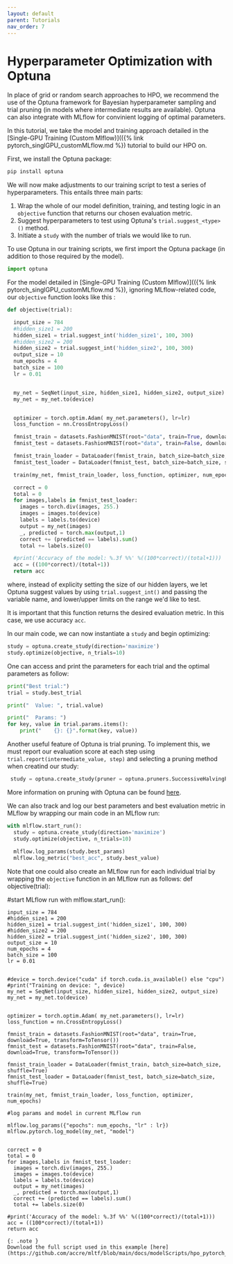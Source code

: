 ```yaml
---
layout: default
parent: Tutorials
nav_order: 7
---
```


Hyperparameter Optimization with Optuna
======================
In place of grid or random search approaches to HPO, we recommend the use of the Optuna framework for Bayesian hyperparameter sampling and trial pruning (in models where intermediate results are available). Optuna can also integrate with MLflow for convinient logging of optimal parameters.

In this tutorial, we take the model and training approach detailed in the [Single-GPU Training (Custom Mlflow)](({% link pytorch_singlGPU_customMLflow.md %}) tutorial to build our HPO on.

First, we install the Optuna package:
```bash
pip install optuna
```

We will now make adjustments to our training script to test a series of hyperparameters. This entails three main parts:
1. Wrap the whole of our model definition, training, and testing logic in an `objective` function that returns our chosen evaluation metric.
2. Suggest hyperparameters to test using Optuna's `trial.suggest_<type>()` method.
3. Initiate a `study` with the number of trials we would like to run. 

To use Optuna in our training scripts, we first import the Optuna package (in addition to those required by the model).
```python
import optuna
``` 
For the model detailed in [Single-GPU Training (Custom Mlflow)](({% link pytorch_singlGPU_customMLflow.md %}), ignoring MLflow-related code, our `objective` function looks like this :

```python
def objective(trial):

  input_size = 784
  #hidden_size1 = 200
  hidden_size1 = trial.suggest_int('hidden_size1', 100, 300)
  #hidden_size2 = 200
  hidden_size2 = trial.suggest_int('hidden_size2', 100, 300)
  output_size = 10
  num_epochs = 4
  batch_size = 100
  lr = 0.01


  my_net = SeqNet(input_size, hidden_size1, hidden_size2, output_size)
  my_net = my_net.to(device)


  optimizer = torch.optim.Adam( my_net.parameters(), lr=lr)
  loss_function = nn.CrossEntropyLoss()

  fmnist_train = datasets.FashionMNIST(root="data", train=True, download=True, transform=ToTensor())
  fmnist_test = datasets.FashionMNIST(root="data", train=False, download=True, transform=ToTensor())

  fmnist_train_loader = DataLoader(fmnist_train, batch_size=batch_size, shuffle=True)
  fmnist_test_loader = DataLoader(fmnist_test, batch_size=batch_size, shuffle=True)

  train(my_net, fmnist_train_loader, loss_function, optimizer, num_epochs)

  correct = 0
  total = 0
  for images,labels in fmnist_test_loader:
    images = torch.div(images, 255.)
    images = images.to(device)
    labels = labels.to(device)
    output = my_net(images)
    _, predicted = torch.max(output,1)
    correct += (predicted == labels).sum()
    total += labels.size(0)

  #print('Accuracy of the model: %.3f %%' %((100*correct)/(total+1)))
  acc = ((100*correct)/(total+1))
  return acc
```
where, instead of explicity setting the size of our hidden layers, we let Optuna suggest values by using `trial.suggest_int()` and passing the variable name, and lower/upper limits on the range we'd like to test.

It is important that this function returns the desired evaluation metric. In this case, we use accuracy `acc`.

In our main code, we can now instantiate a `study` and begin optimizing:
```python
study = optuna.create_study(direction='maximize')
study.optimize(objective, n_trials=10)
```

One can access and print the parameters for each trial and the optimal parameters as follow:
```python
print("Best trial:")
trial = study.best_trial

print("  Value: ", trial.value)

print("  Params: ")
for key, value in trial.params.items():
    print("    {}: {}".format(key, value))
``` 

Another useful feature of Optuna is trial pruning. To implement this, we must report our evaluation score at each step using `trial.report(intermediate_value, step)` and selecting a pruning method when creatind our study:
```python
 study = optuna.create_study(pruner = optuna.pruners.SuccessiveHalvingPruner(), direction= "maximize") 
```
More information on pruning with Optuna can be found [here](https://optuna.readthedocs.io/en/v2.0.0/tutorial/pruning.html).

We can also track and log our best parameters and best evaluation metric in MLflow by wrapping our main code in an MLflow run:
```python
with mlflow.start_run():
  study = optuna.create_study(direction='maximize')
  study.optimize(objective, n_trials=10)
 
  mlflow.log_params(study.best_params)
  mlflow.log_metric("best_acc", study.best_value)
```
Note that one could also create an MLflow run for each individual trial by wrapping the `objective` function in an MLflow run as follows:
def objective(trial):

  #start MLflow run
  with mlflow.start_run():

    input_size = 784
    #hidden_size1 = 200
    hidden_size1 = trial.suggest_int('hidden_size1', 100, 300)
    #hidden_size2 = 200
    hidden_size2 = trial.suggest_int('hidden_size2', 100, 300)
    output_size = 10
    num_epochs = 4
    batch_size = 100
    lr = 0.01


    #device = torch.device("cuda" if torch.cuda.is_available() else "cpu")
    #print("Training on device: ", device)
    my_net = SeqNet(input_size, hidden_size1, hidden_size2, output_size)
    my_net = my_net.to(device)


    optimizer = torch.optim.Adam( my_net.parameters(), lr=lr)
    loss_function = nn.CrossEntropyLoss()

    fmnist_train = datasets.FashionMNIST(root="data", train=True, download=True, transform=ToTensor())
    fmnist_test = datasets.FashionMNIST(root="data", train=False, download=True, transform=ToTensor())

    fmnist_train_loader = DataLoader(fmnist_train, batch_size=batch_size, shuffle=True)
    fmnist_test_loader = DataLoader(fmnist_test, batch_size=batch_size, shuffle=True)

    train(my_net, fmnist_train_loader, loss_function, optimizer, num_epochs)

    #log params and model in current MLflow run

    mlflow.log_params({"epochs": num_epochs, "lr" : lr})
    mlflow.pytorch.log_model(my_net, "model")


    correct = 0
    total = 0
    for images,labels in fmnist_test_loader:
      images = torch.div(images, 255.)
      images = images.to(device)
      labels = labels.to(device)
      output = my_net(images)
      _, predicted = torch.max(output,1)
      correct += (predicted == labels).sum()
      total += labels.size(0)

    #print('Accuracy of the model: %.3f %%' %((100*correct)/(total+1)))
    acc = ((100*correct)/(total+1))
    return acc
```
{: .note }
Download the full script used in this example [here](https://github.com/accre/mltf/blob/main/docs/modelScripts/hpo_pytorch_singlegpu.py)

